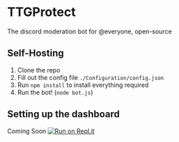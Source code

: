# TTGProtect
The discord moderation bot for @everyone, open-source

## Self-Hosting
1. Clone the repo
2. Fill out the config file `./Configuration/config.json`
3. Run `npm install` to install everything required
4. Run the bot! (`node bot.js`)

## Setting up the dashboard
Coming Soon
[![Run on Repl.it](https://repl.it/badge/github/ttgprotect/TTGProtect)](https://repl.it/github/ttgprotect/TTGProtect)